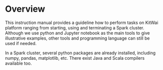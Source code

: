 # Overview

This instruction manual provides a guideline how to perform tasks on KitWai platform ranging from starting, using and terminating a Spark cluster. Although we use python and Jupyter notebook as the main tools to give illustrative examples, other tools and programming language can still be used if needed.

In a Spark cluster, several python packages are already installed, including numpy, pandas, matplotlib, etc. There exist Java and Scala compilers available too.
